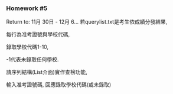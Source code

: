 ### Homework #5
Return to: 11月 30日 - 12月 6...
若querylist.txt是考生依成績分發結果,

每行為准考證號與學校代碼,

錄取學校代碼1-10,

-1代表未錄取任何學校.

請序列結構(List介面)實作查榜功能,

輸入准考證號碼, 回應錄取學校代碼(或未錄取)

